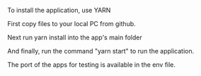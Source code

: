 To install the application, use YARN 

First copy files to your local PC from github. 

Next run yarn install into the app's main folder 

And finally, run the command "yarn start" to run the application.

The port of the apps for testing is available in the env file.
